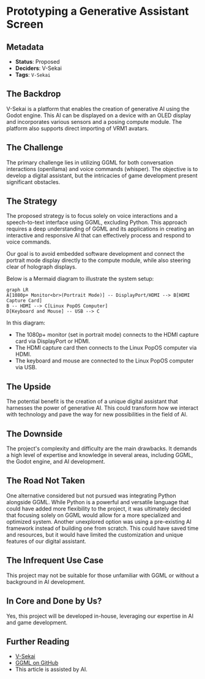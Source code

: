 # Prototyping a Generative Assistant Screen

## Metadata

- **Status**: Proposed
- **Deciders**: V-Sekai
- **Tags**: `V-Sekai`

## The Backdrop

V-Sekai is a platform that enables the creation of generative AI using the Godot engine. This AI can be displayed on a device with an OLED display and incorporates various sensors and a posing compute module. The platform also supports direct importing of VRM1 avatars.

## The Challenge

The primary challenge lies in utilizing GGML for both conversation interactions (openllama) and voice commands (whisper). The objective is to develop a digital assistant, but the intricacies of game development present significant obstacles.

## The Strategy

The proposed strategy is to focus solely on voice interactions and a speech-to-text interface using GGML, excluding Python. This approach requires a deep understanding of GGML and its applications in creating an interactive and responsive AI that can effectively process and respond to voice commands.

Our goal is to avoid embedded software development and connect the portrait mode display directly to the compute module, while also steering clear of holograph displays.

Below is a Mermaid diagram to illustrate the system setup:

```mermaid
graph LR
A[1080p+ Monitor<br>(Portrait Mode)] -- DisplayPort/HDMI --> B[HDMI Capture Card]
B -- HDMI --> C[Linux PopOS Computer]
D[Keyboard and Mouse] -- USB --> C
```

In this diagram:
- The 1080p+ monitor (set in portrait mode) connects to the HDMI capture card via DisplayPort or HDMI.
- The HDMI capture card then connects to the Linux PopOS computer via HDMI.
- The keyboard and mouse are connected to the Linux PopOS computer via USB.

## The Upside

The potential benefit is the creation of a unique digital assistant that harnesses the power of generative AI. This could transform how we interact with technology and pave the way for new possibilities in the field of AI.

## The Downside

The project's complexity and difficulty are the main drawbacks. It demands a high level of expertise and knowledge in several areas, including GGML, the Godot engine, and AI development.

## The Road Not Taken

One alternative considered but not pursued was integrating Python alongside GGML. While Python is a powerful and versatile language that could have added more flexibility to the project, it was ultimately decided that focusing solely on GGML would allow for a more specialized and optimized system. Another unexplored option was using a pre-existing AI framework instead of building one from scratch. This could have saved time and resources, but it would have limited the customization and unique features of our digital assistant.

## The Infrequent Use Case

This project may not be suitable for those unfamiliar with GGML or without a background in AI development.

## In Core and Done by Us?

Yes, this project will be developed in-house, leveraging our expertise in AI and game development.

## Further Reading

- [V-Sekai](https://v-sekai.org/)
- [GGML on GitHub](https://github.com/ggerganov/ggml)
- This article is assisted by AI.

